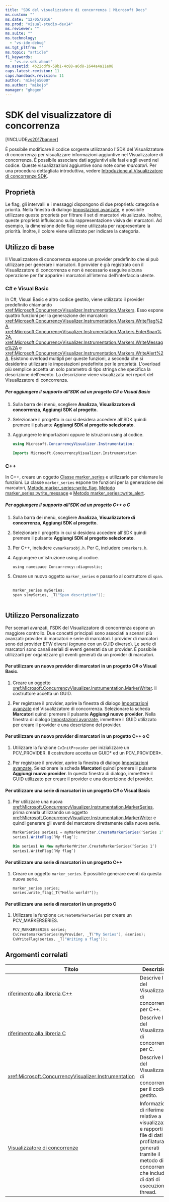 ```yaml
---
title: "SDK del visualizzatore di concorrenza | Microsoft Docs"
ms.custom: ""
ms.date: "12/05/2016"
ms.prod: "visual-studio-dev14"
ms.reviewer: ""
ms.suite: ""
ms.technology: 
  - "vs-ide-debug"
ms.tgt_pltfrm: ""
ms.topic: "article"
f1_keywords: 
  - "vs.cv.sdk.about"
ms.assetid: 4b22cdf9-59b1-4c88-a6d8-1644a4a11e08
caps.latest.revision: 11
caps.handback.revision: 11
author: "mikejo5000"
ms.author: "mikejo"
manager: "ghogen"
---
```

# SDK del visualizzatore di concorrenza
[!INCLUDE[vs2017banner](../code-quality/includes/vs2017banner.md)]

È possibile modificare il codice sorgente utilizzando l'SDK del Visualizzatore di concorrenza per visualizzare informazioni aggiuntive nel Visualizzatore di concorrenza.  È possibile associare dati aggiuntivi alle fasi e agli eventi nel codice.  Queste visualizzazioni aggiuntive sono note come *marcatori*.  Per una procedura dettagliata introduttiva, vedere [Introduzione al Visualizzatore di concorrenze SDK](http://go.microsoft.com/fwlink/?LinkId=235405).  
  
## Proprietà  
 Le flag, gli intervalli e i messaggi dispongono di due proprietà: categoria e priorità.  Nella finestra di dialogo [Impostazioni avanzate](../profiling/advanced-settings-dialog-box-concurrency-visualizer.md), è possibile utilizzare queste proprietà per filtrare il set di marcatori visualizzato.  Inoltre, queste proprietà influiscono sulla rappresentazione visiva dei marcatori.  Ad esempio, la dimensione delle flag viene utilizzata per rappresentare la priorità.  Inoltre, il colore viene utilizzato per indicare la categoria.  
  
## Utilizzo di base  
 Il Visualizzatore di concorrenza espone un provider predefinito che si può utilizzare per generare i marcatori.  Il provider è già registrato con il Visualizzatore di concorrenza e non è necessario eseguire alcuna operazione per far apparire i marcatori all'interno dell'interfaccia utente.  
  
### C\# e Visual Basic  
 In C\#, Visual Basic e altro codice gestito, viene utilizzato il provider predefinito chiamando <xref:Microsoft.ConcurrencyVisualizer.Instrumentation.Markers>.  Esso espone quattro funzioni per la generazione dei marcatori: <xref:Microsoft.ConcurrencyVisualizer.Instrumentation.Markers.WriteFlag%2A>, <xref:Microsoft.ConcurrencyVisualizer.Instrumentation.Markers.EnterSpan%2A>, <xref:Microsoft.ConcurrencyVisualizer.Instrumentation.Markers.WriteMessage%2A> e <xref:Microsoft.ConcurrencyVisualizer.Instrumentation.Markers.WriteAlert%2A>.  Esistono overload multipli per queste funzioni, a seconda che si desiderino utilizzare le impostazioni predefinite per le proprietà.  L'overload più semplice accetta un solo parametro di tipo stringa che specifica la descrizione dell'evento.  La descrizione viene visualizzata nei report del Visualizzatore di concorrenza.  
  
##### Per aggiungere il supporto all'SDK ad un progetto C\# o Visual Basic  
  
1.  Sulla barra dei menù, scegliere **Analizza**, **Visualizzatore di concorrenza**, **Aggiungi SDK al progetto**.  
  
2.  Selezionare il progetto in cui si desidera accedere all'SDK quindi premere il pulsante **Aggiungi SDK al progetto selezionato**.  
  
3.  Aggiungere le importazioni oppure le istruzioni using al codice.  
  
    ```c#  
    using Microsoft.ConcurrencyVisualizer.Instrumentation;  
    ```  
  
    ```vb  
    Imports Microsoft.ConcurrencyVisualizer.Instrumentation  
    ```  
  
### C\+\+  
 In C\+\+, creare un oggetto [Classe marker\_series](../profiling/marker-series-class.md) e utilizzarlo per chiamare le funzioni.  La classe `marker_series` espone tre funzioni per la generazione dei marcatori, [Metodo marker\_series::write\_flag](../profiling/marker-series-write-flag-method.md), [Metodo marker\_series::write\_message](../profiling/marker-series-write-message-method.md) e [Metodo marker\_series::write\_alert](../profiling/marker-series-write-alert-method.md).  
  
##### Per aggiungere il supporto all'SDK ad un progetto C\+\+ o C  
  
1.  Sulla barra dei menù, scegliere **Analizza**, **Visualizzatore di concorrenza**, **Aggiungi SDK al progetto**.  
  
2.  Selezionare il progetto in cui si desidera accedere all'SDK quindi premere il pulsante **Aggiungi SDK al progetto selezionato**.  
  
3.  Per C\+\+, includere `cvmarkersobj.h`.  Per C, includere `cvmarkers.h`.  
  
4.  Aggiungere un'istruzione using al codice.  
  
    ```  
    using namespace Concurrency::diagnostic;  
    ```  
  
5.  Creare un nuovo oggetto `marker_series` e passarlo al costruttore di `span`.  
  
    ```cpp  
  
    marker_series mySeries;  
    span s(mySeries, _T("Span description"));  
  
    ```  
  
## Utilizzo Personalizzato  
 Per scenari avanzati, l'SDK del Visualizzatore di concorrenza espone un maggiore controllo.  Due concetti principali sono associati a scenari più avanzati: provider di marcatori e serie di marcatori.  I provider di marcatori sono dei provider ETW diversi \(ognuno con un GUID diverso\).  Le serie di marcatori sono canali seriali di eventi generati da un provider.  È possibile utilizzarli per organizzare gli eventi generati da un provider di marcatori.  
  
#### Per utilizzare un nuovo provider di marcatori in un progetto C\# o Visual Basic.  
  
1.  Creare un oggetto <xref:Microsoft.ConcurrencyVisualizer.Instrumentation.MarkerWriter>.  Il costruttore accetta un GUID.  
  
2.  Per registrare il provider, aprire la finestra di dialogo [Impostazioni avanzate](../profiling/advanced-settings-dialog-box-concurrency-visualizer.md) del Visualizzatore di concorrenza.  Selezionare la scheda **Marcatori** quindi premere il pulsante **Aggiungi nuovo provider**.  Nella finestra di dialogo [Impostazioni avanzate](../profiling/advanced-settings-dialog-box-concurrency-visualizer.md), immettere il GUID utilizzato per creare il provider e una descrizione del provider.  
  
#### Per utilizzare un nuovo provider di marcatori in un progetto C\+\+ o C  
  
1.  Utilizzare la funzione `CvInitProvider` per inizializzare un PCV\_PROVIDER.  Il costruttore accetta un GUID\* ed un PCV\_PROVIDER\*.  
  
2.  Per registrare il provider, aprire la finestra di dialogo [Impostazioni avanzate](../profiling/advanced-settings-dialog-box-concurrency-visualizer.md).  Selezionare la scheda **Marcatori** quindi premere il pulsante **Aggiungi nuovo provider**.  In questa finestra di dialogo, immettere il GUID utilizzato per creare il provider e una descrizione del provider.  
  
#### Per utilizzare una serie di marcatori in un progetto C\# o Visual Basic  
  
1.  Per utilizzare una nuova <xref:Microsoft.ConcurrencyVisualizer.Instrumentation.MarkerSeries>, prima crearla utilizzando un oggetto <xref:Microsoft.ConcurrencyVisualizer.Instrumentation.MarkerWriter> e quindi generare gli eventi del marcatore direttamente dalla nuova serie.  
  
    ```c#  
    MarkerSeries series1 = myMarkerWriter.CreateMarkerSeries(″Series 1″);  
    series1.WriteFlag(″My flag″);  
    ```  
  
    ```vb  
    Dim series1 As New myMarkerWriter.CreateMarkerSeries(″Series 1″)  
    series1.WriteFlag(″My flag″)  
    ```  
  
#### Per utilizzare una serie di marcatori in un progetto C\+\+  
  
1.  Creare un oggetto `marker_series`.  È possibile generare eventi da questa nuova serie.  
  
    ```scr  
    marker_series series;  
    series.write_flag(_T("Hello world!"));  
    ```  
  
#### Per utilizzare una serie di marcatori in un progetto C  
  
1.  Utilizzare la funzione `CvCreateMarkerSeries` per creare un PCV\_MARKERSERIES.  
  
    ```cpp  
    PCV_MARKERSERIES series;  
    CvCreatemarkerSeries(myProvider, _T("My Series"), &series);  
    CvWriteFlag(series, _T("Writing a flag"));  
    ```  
  
## Argomenti correlati  
  
|Titolo|Descrizione|  
|------------|-----------------|  
|[riferimento alla libreria C\+\+](../profiling/cpp-library-reference.md)|Descrive l'API del Visualizzatore di concorrenza per C\+\+.|  
|[riferimento alla libreria C](../profiling/c-library-reference.md)|Descrive l'API del Visualizzatore di concorrenza per C.|  
|<xref:Microsoft.ConcurrencyVisualizer.Instrumentation>|Descrive l'API del Visualizzatore di concorrenza per il codice gestito.|  
|[Visualizzatore di concorrenze](../profiling/concurrency-visualizer.md)|Informazioni di riferimento relative a visualizzazioni e rapporti dei file di dati di profilatura generati tramite il metodo di concorrenza e che includono di dati di esecuzione di thread.|